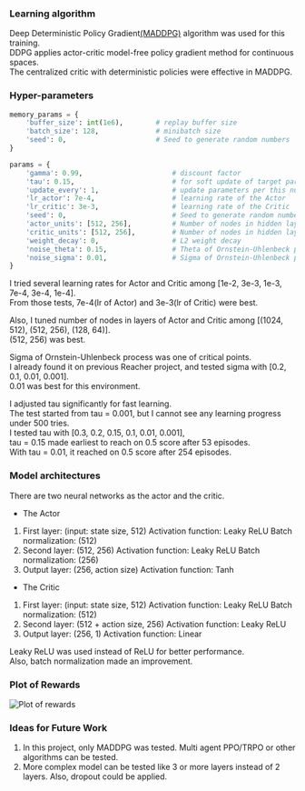 ### Learning algorithm
Deep Deterministic Policy Gradient[(MADDPG)](https://arxiv.org/abs/1706.02275) algorithm was used for this training.<br>
DDPG applies actor-critic model-free policy gradient method for continuous spaces.<br>
The centralized critic with deterministic policies were effective in MADDPG.

### Hyper-parameters
```python
memory_params = {
    'buffer_size': int(1e6),        # replay buffer size
    'batch_size': 128,              # minibatch size
    'seed': 0,                      # Seed to generate random numbers
}
```

```python
params = {
    'gamma': 0.99,                      # discount factor
    'tau': 0.15,                        # for soft update of target parameters
    'update_every': 1,                  # update parameters per this number
    'lr_actor': 7e-4,                   # learning rate of the Actor
    'lr_critic': 3e-3,                  # learning rate of the Critic
    'seed': 0,                          # Seed to generate random numbers
    'actor_units': [512, 256],          # Number of nodes in hidden layers of the Actor
    'critic_units': [512, 256],         # Number of nodes in hidden layers of the Critic
    'weight_decay': 0,                  # L2 weight decay
    'noise_theta': 0.15,                # Theta of Ornstein-Uhlenbeck process
    'noise_sigma': 0.01,                # Sigma of Ornstein-Uhlenbeck process
}
```

I tried several learning rates for Actor and Critic among [1e-2, 3e-3, 1e-3, 7e-4, 3e-4, 1e-4].<br>
From those tests, 7e-4(lr of Actor) and 3e-3(lr of Critic) were best.<br>

Also, I tuned number of nodes in layers of Actor and Critic among [(1024, 512), (512, 256), (128, 64)].<br>
(512, 256) was best.<br>

Sigma of Ornstein-Uhlenbeck process was one of critical points.<br>
I already found it on previous Reacher project, and tested sigma with [0.2, 0.1, 0.01, 0.001].<br>
0.01 was best for this environment.<br>

I adjusted tau significantly for fast learning.<br>
The test started from tau = 0.001, but I cannot see any learning progress under 500 tries.<br>
I tested tau with [0.3, 0.2, 0.15, 0.1, 0.01, 0.001],<br>
tau = 0.15 made earliest to reach on 0.5 score after 53 episodes.<br>
With tau = 0.01, it reached on 0.5 score after 254 episodes.


### Model architectures
There are two neural networks as the actor and the critic.

* The Actor
1. First layer: (input: state size, 512)
   Activation function: Leaky ReLU
   Batch normalization: (512)
2. Second layer: (512, 256)
   Activation function: Leaky ReLU
   Batch normalization: (256)
3. Output layer: (256, action size)
   Activation function: Tanh

* The Critic
1. First layer: (input: state size, 512)
   Activation function: Leaky ReLU
   Batch normalization: (512)
2. Second layer: (512 + action size, 256)
   Activation function: Leaky ReLU
3. Output layer: (256, 1)
   Activation function: Linear

Leaky ReLU was used instead of ReLU for better performance.<br>
Also, batch normalization made an improvement.

### Plot of Rewards
![Plot of rewards](maddpg_plot.png)

### Ideas for Future Work
1. In this project, only MADDPG was tested. Multi agent PPO/TRPO or other algorithms can be tested.
2. More complex model can be tested like 3 or more layers instead of 2 layers. Also, dropout could be applied.
